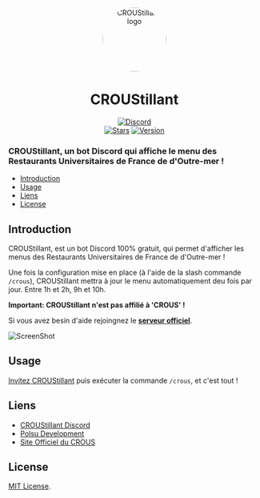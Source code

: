 <div align="center">
    <a href="https://discord.gg/tFr2B6EezM"><img src="https://media.discordapp.net/attachments/1042168987330547743/1048548540449816667/CCROUStillant_Logo.png" alt="CROUStillant logo" height="128" style="border-radius: 50%"></a>
    <h1>CROUStillant</h1>
</div>
<div align="center">
        <a href="https://discord.gg/tFr2B6EezM"><img src="https://img.shields.io/discord/1042162372527271947?color=blue&label=CROUStillant Discord&logo=discord&style=for-the-badge" alt="Discord"></a>
        <br>
        <a href="https://github.com/Polsulpicien/CROUStillant"><img src="https://img.shields.io/github/stars/Polsulpicien/CROUStillant?style=for-the-badge" alt="Stars"></a>
        <a href="https://github.com/Polsulpicien/CROUStillant"><img src="https://img.shields.io/github/v/release/polsulpicien/CROUStillant?color=red&label=Version&logo=github&style=for-the-badge" alt="Version"></a>
        <br>
</div>
<p align="center">
    <h3>CROUStillant, un bot Discord qui affiche le menu des Restaurants Universitaires de France de d'Outre-mer !</h3>
</p>

  - [Introduction](https://github.com/Polsulpicien/CROUStillant/#introduction)  
  - [Usage](https://github.com/Polsulpicien/CROUStillant/#usage) 
  - [Liens](https://github.com/Polsulpicien/CROUStillant/#liens)  
  - [License](https://github.com/Polsulpicien/CROUStillant/#license) 

## Introduction  

CROUStillant, est un bot Discord 100% gratuit, qui permet d'afficher les menus des Restaurants Universitaires de France de d'Outre-mer !  

Une fois la configuration mise en place (à l'aide de la slash commande `/crous`), CROUStillant mettra à jour le menu automatiquement deu fois par jour. Entre 1h et 2h, 9h et 10h. 


**Important: CROUStillant n'est pas affilié à 'CROUS' !**  
   
   
Si vous avez besin d'aide rejoingnez le **[serveur officiel](https://discord.gg/tFr2B6EezM)**.   

![ScreenShot](https://media.discordapp.net/attachments/803308630404235264/1025805965989257386/unknown.png?width=616&height=670)


## Usage

[Invitez CROUStillant](https://discord.com/api/oauth2/authorize?client_id=1024564077068025867&permissions=277025704000&scope=bot%20applications.commands) puis exécuter la commande `/crous`, et c'est tout !

## Liens

- [CROUStillant Discord](https://discord.gg/tFr2B6EezM)
- [Polsu Development](https://discord.gg/xm9QX3Q)
- [Site Officiel du CROUS](https://www.crous-reims.fr/)


## License

[MIT License](https://github.com/Polsulpicien/CROUStillant/blob/main/LICENSE).
